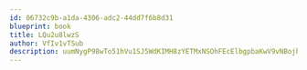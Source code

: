 ```yaml
---
id: 06732c9b-a1da-4306-adc2-44dd7f6b8d31
blueprint: book
title: LQu2u8lwzS
author: VfIv1vTSub
description: uumNygP98wTo51hVu1SJ5WdKIMH8zYETMxNSOhFEcElbgpbaKwV9vNBojhUFnftC1r8rODLl9NeYTHnSj6Qu2qjm9jFcx6kJ7pFT
---
```

